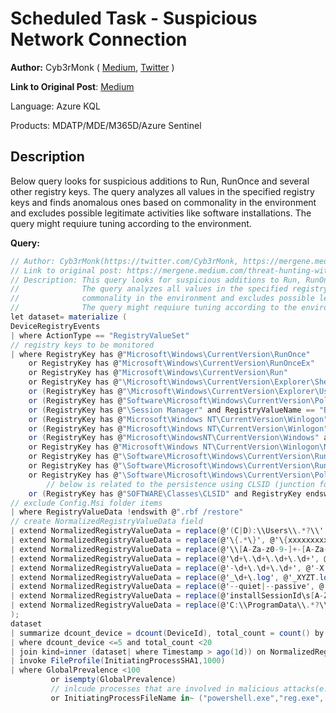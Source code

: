 # Scheduled Task - Suspicious Network Connection
**Author:** Cyb3rMonk ( [Medium](https://mergene.medium.com), [Twitter](https://twitter.com/Cyb3rMonk) )

**Link to Original Post**: [Medium](https://mergene.medium.com/threat-hunting-with-data-science-registry-run-keys-9ae329d1ad85)

Language: Azure KQL

Products: MDATP/MDE/M365D/Azure Sentinel


## Description

Below query looks for suspicious additions to Run, RunOnce and several other registry keys. 
The query analyzes all values in the specified registry keys and finds anomalous ones based on commonality in the environment and excludes possible legitimate activities like software installations.
The query might requiure tuning according to the environment.

**Query:**

```C#
// Author: Cyb3rMonk(https://twitter.com/Cyb3rMonk, https://mergene.medium.com)
// Link to original post: https://mergene.medium.com/threat-hunting-with-data-science-registry-run-keys-9ae329d1ad85
// Description: This query looks for suspicious additions to Run, RunOnce and several other registry keys. 
//              The query analyzes all values in the specified registry keys and finds anomalous ones based on
//              commonality in the environment and excludes possible legitimate activities like software installations.
//              The query might requiure tuning according to the environment.
let dataset= materialize (
DeviceRegistryEvents 
| where ActionType == "RegistryValueSet" 
// registry keys to be monitored
| where RegistryKey has @"Microsoft\Windows\CurrentVersion\RunOnce"
    or RegistryKey has @"Microsoft\Windows\CurrentVersion\RunOnceEx"
    or RegistryKey has @"Microsoft\Windows\CurrentVersion\Run"
    or RegistryKey has @"\Microsoft\Windows\CurrentVersion\Explorer\Shell Folders"
    or (RegistryKey has @"\Microsoft\Windows\CurrentVersion\Explorer\User Shell Folders")
    or (RegistryKey has @"Software\Microsoft\Windows\CurrentVersion\Policies\Explorer" and RegistryValueName == "Run")
    or (RegistryKey has @"\Session Manager" and RegistryValueName == "BootExecute")
    or (RegistryKey has @"Microsoft\Windows NT\CurrentVersion\Winlogon" and RegistryValueName == "Userinit")
    or (RegistryKey has @"Microsoft\Windows NT\CurrentVersion\Winlogon" and RegistryValueName == "Shell")
    or (RegistryKey has @"Microsoft\WindowsNT\CurrentVersion\Windows" and RegistryValueName == "load")
    or RegistryKey has @"Microsoft\Windows NT\CurrentVersion\Winlogon\Notify" 
    or RegistryKey has @"\Software\Microsoft\Windows\CurrentVersion\RunServices"
    or RegistryKey has @"\Software\Microsoft\Windows\CurrentVersion\RunServicesOnce"
    or RegistryKey has @"\Software\Microsoft\Windows\CurrentVersion\Policies\Explorer\Run"
        // below is related to the persistence using CLSID (junction folders, etc.)
    or (RegistryKey has @"SOFTWARE\Classes\CLSID" and RegistryKey endswith "InprocServer32" and isempty(RegistryValueName))
// exclude Config.Msi folder items
| where RegistryValueData !endswith @".rbf /restore"
// create NormalizedRegistryValueData field
| extend NormalizedRegistryValueData = replace(@'(C|D):\\Users\\.*?\\', @'C:\\Users\\userxx\\',RegistryValueData )
| extend NormalizedRegistryValueData = replace(@'\{.*\}', @'\{xxxxxxxxxx\}',NormalizedRegistryValueData ) //{fe07d7-d438-4dd9-bb0f-5721658f4f}
| extend NormalizedRegistryValueData = replace(@'\\[A-Za-z0-9-]+-[A-Za-z0-9]+\\', @'\\xxxxxxxxxx\\',NormalizedRegistryValueData ) //\fe07d7-d438-4dd9-bb0f-5721658f4f\
| extend NormalizedRegistryValueData = replace(@'\d+\.\d+\.\d+\.\d+', @'X.Y.Z.T',NormalizedRegistryValueData )
| extend NormalizedRegistryValueData = replace(@'-\d+\.\d+\.\d+', @'-X.Y.Z',NormalizedRegistryValueData )
| extend NormalizedRegistryValueData = replace(@'_\d+\.log', @'_XYZT.log',NormalizedRegistryValueData )
| extend NormalizedRegistryValueData = replace(@'--quiet|--passive', @'',NormalizedRegistryValueData )
| extend NormalizedRegistryValueData = replace(@'installSessionId\s[A-Za-z0-9-]+', @'installSessionId xxxxxx',NormalizedRegistryValueData )
| extend NormalizedRegistryValueData = replace(@'C:\\ProgramData\\.*?\\Microsoft\\Teams\\',@'C:\\ProgramData\\userxxx\\Microsoft\\Teams\\',NormalizedRegistryValueData)
);
dataset
| summarize dcount_device = dcount(DeviceId), total_count = count() by NormalizedRegistryValueData
| where dcount_device <=5 and total_count <20
| join kind=inner (dataset| where Timestamp > ago(1d)) on NormalizedRegistryValueData
| invoke FileProfile(InitiatingProcessSHA1,1000)
| where GlobalPrevalence <100
         or isempty(GlobalPrevalence)
         // inlcude processes that are involved in malicious attacks(e.g. office macro creating the registry key)
         or InitiatingProcessFileName in~ ("powershell.exe","reg.exe", "regedit.exe", "cmd.exe","winword.exe","excel.exe","powerpnt.exe")
```
